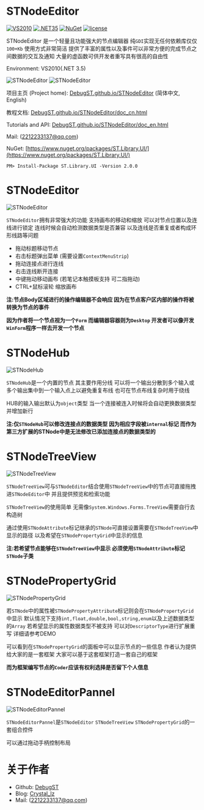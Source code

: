 # STNodeEditor
[![VS2010](https://img.shields.io/badge/Visual%20Studio-2010-blueviolet)](https://visualstudio.microsoft.com/zh-hans/vs/)   [![.NET35](https://img.shields.io/badge/DotNet-3.5-blue)](https://www.microsoft.com/zh-cn/download/details.aspx?id=25150)    [![NuGet](https://img.shields.io/badge/NuGet-5.9-blue)](https://www.nuget.org/packages/ST.Library.UI/)    [![license](https://img.shields.io/badge/License-MIT-green)](https://github.com/DebugST/STNodeEditor/blob/main/LICENSE)

STNodeEditor 是一个轻量且功能强大的节点编辑器 纯`GDI`实现无任何依赖库仅仅`100+Kb` 使用方式非常简洁 提供了丰富的属性以及事件可以非常方便的完成节点之间数据的交互及通知 大量的虚函数可供开发者重写具有很高的自由性

Environment: VS2010(.NET 3.5)

![STNodeEditor](https://debugst.github.io/STNodeEditor/images/page_top.png)
![STNodeEditor](https://debugst.github.io/STNodeEditor/images/node_scan.png)

项目主页 (Project home):  [DebugST.github.io/STNodeEditor](https://DebugST.github.io/STNodeEditor) (简体中文, English)

教程文档: [DebugST.github.io/STNodeEditor/doc_cn.html](https://DebugST.github.io/STNodeEditor/doc_cn.html)

Tutorials and API: [DebugST.github.io/STNodeEditor/doc_en.html](https://DebugST.github.io/STNodeEditor/doc_en.html)

Mail: (2212233137@qq.com)

NuGet: [https://www.nuget.org/packages/ST.Library.UI/](https://www.nuget.org/packages/ST.Library.UI/)

```
PM> Install-Package ST.Library.UI -Version 2.0.0
```

# STNodeEditor

![STNodeEditor](https://debugst.github.io/STNodeEditor/images/stnodeeditor.gif)

`STNodeEditor`拥有非常强大的功能 支持画布的移动和缩放 可以对节点位置以及连线进行锁定 连线时候会自动检测数据类型是否兼容 以及连线是否重复或者构成环形线路等问题

* 拖动标题移动节点
* 右击标题弹出菜单 (需要设置`ContextMenuStrip`)
* 拖动连接点进行连线
* 右击连线断开连接
* 中键拖动移动画布 (若笔记本触摸板支持 可二指拖动)
* CTRL+鼠标滚轮 缩放画布

__注:节点Body区域进行的操作编辑器不会响应 因为在节点客户区内部的操作将被转换为节点的事件__

__因为作者将一个节点视为一个`Form` 而编辑器容器则为`Desktop` 开发者可以像开发`WinForm`程序一样去开发一个节点__

# STNodeHub

![STNodeHub](https://debugst.github.io/STNodeEditor/images/stnodehub.gif)

`STNodeHub`是一个内置的节点 其主要作用分线 可以将一个输出分散到多个输入或多个输出集中到一个输入点上以避免重复布线 也可在节点布线复杂时用于绕线

HUB的输入输出默认为`object`类型 当一个连接被连入时候将会自动更换数据类型并增加新行

__注:仅`STNodeHub`可以修改连接点的数据类型 因为相应字段被`internal`标记 而作为第三方扩展的STNode中是无法修改已添加连接点的数据类型的__

# STNodeTreeView

![STNodeTreeView](https://debugst.github.io/STNodeEditor/images/stnodetreeview.gif)

`STNodeTreeView`可与`STNodeEditor`结合使用`STNodeTreeView`中的节点可直接拖拽进`STNodeEditor`中 并且提供预览和检索功能

`STNodeTreeView`的使用简单 无需像`System.Windows.Forms.TreeView`需要自行去构造树

通过使用`STNodeAttribute`标记继承的`STNode`可直接设置需要在`STNodeTreeView`中显示的路径 以及希望在`STNodePropertyGrid`中显示的信息

__注:若希望节点能够在`STNodeTreeView`中显示 必须使用`STNodeAttribute`标记`STNode`子类__

# STNodePropertyGrid

![STNodePropertyGrid](https://debugst.github.io/STNodeEditor/images/stnodepropertygrid.gif)

若`STNode`中的属性被`STNodePropertyAttribute`标记则会在`STNodePropertyGrid`中显示 默认情况下支持`int,float,double,bool,string,enum`以及上述数据类型的`Array` 若希望显示的属性数据类型不被支持 可以对`DescriptorType`进行扩展重写 详细请参考DEMO

可以看到在`STNodePropertyGrid`的面板中可以显示节点的一些信息 作者认为提供给大家的是一套框架 大家可以基于这套框架打造一套自己的框架 

__而为框架编写节点的`Coder`应该有权利选择是否留下个人信息__

# STNodeEditorPannel

![STNodeEditorPannel](https://debugst.github.io/STNodeEditor/images/stnodeeditorpannel.gif)

`STNodeEditorPannel`是`STNodeEditor` `STNodeTreeView` `STNodePropertyGrid`的一套组合控件

可以通过拖动手柄控制布局 

# 关于作者
* Github: [DebugST](https://github.com/DebugST/)
* Blog: [Crystal_lz](http://st233.com)
* Mail: (2212233137@qq.com)
